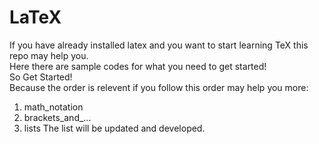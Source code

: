 # LaTeX
If you have already installed latex and you want to start learning TeX this repo may help you.   
Here there are sample codes for what you need to get started!  
So Get Started!   
Because the order is relevent if you follow this order may help you more:  
1. math_notation
2. brackets\_and\_...
3. lists
The list will be updated and developed.
